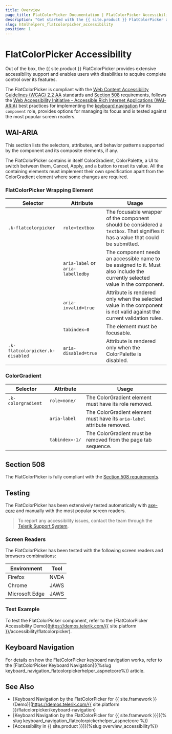 ```yaml
---
title: Overview
page_title: FlatColorPicker Documentation | FlatColorPicker Accessibility
description: "Get started with the {{ site.product }} FlatColorPicker and learn about its accessibility support for WAI-ARIA, Section 508, and WCAG 2.2."
slug: htmlhelpers_flatcolorpicker_accessibility
position: 1
---
```


# FlatColorPicker Accessibility





Out of the box, the {{ site.product }} FlatColorPicker provides extensive accessibility support and enables users with disabilities to acquire complete control over its features.


The FlatColorPicker is compliant with the [Web Content Accessibility Guidelines (WCAG) 2.2 AA](https://www.w3.org/TR/WCAG22/) standards and [Section 508](https://www.section508.gov/) requirements, follows the [Web Accessibility Initiative - Accessible Rich Internet Applications (WAI-ARIA)](https://www.w3.org/WAI/ARIA/apg/) best practices for implementing the [keyboard navigation](#keyboard-navigation) for its `component` role, provides options for managing its focus and is tested against the most popular screen readers.

## WAI-ARIA


This section lists the selectors, attributes, and behavior patterns supported by the component and its composite elements, if any.


The FlatColorPicker contains in itself ColorGradient, ColorPalette, a UI to switch between them, Cancel, Apply, and a button to reset its value. All the containing elements must implement their own specification apart from the ColorGradient element where some changes are required.

### FlatColorPicker Wrapping Element

| Selector | Attribute | Usage |
| -------- | --------- | ----- |
| `.k-flatcolorpicker` | `role=textbox` | The focusable wrapper of the component should be considered a `textbox`. That signifies it has a value that could be submitted. |
|  | `aria-label` or `aria-labelledby` | The component needs an accessible name to be assigned to it. Must also include the currently selected value in the component. |
|  | `aria-invalid=true` | Attribute is rendered only when the selected value in the component is not valid against the current validation rules. |
|  | `tabindex=0` | The element must be focusable. |
| `.k-flatcolorpicker.k-disabled` | `aria-disabled=true` | Attribute is rendered only when the ColorPalette is disabled. |

### ColorGradient

| Selector | Attribute | Usage |
| -------- | --------- | ----- |
| `.k-colorgradient` | `role=none/` | The ColorGradient element must have its role removed. |
|  | `aria-label` | The ColorGradient element must have its `aria-label` attribute removed. |
|  | `tabindex=-1/` | The ColorGradient must be removed from the page tab sequence. |

## Section 508


The FlatColorPicker is fully compliant with the [Section 508 requirements](http://www.section508.gov/).

## Testing


The FlatColorPicker has been extensively tested automatically with [axe-core](https://github.com/dequelabs/axe-core) and manually with the most popular screen readers.

> To report any accessibility issues, contact the team through the [Telerik Support System](https://www.telerik.com/account/support-center).

### Screen Readers


The FlatColorPicker has been tested with the following screen readers and browsers combinations:

| Environment | Tool |
| ----------- | ---- |
| Firefox | NVDA |
| Chrome | JAWS |
| Microsoft Edge | JAWS |



### Test Example

To test the FlatColorPicker component, refer to the [FlatColorPicker Accessibility Demo](https://demos.telerik.com/{{ site.platform }}/accessibility/flatcolorpicker).

## Keyboard Navigation

For details on how the FlatColorPicker keyboard navigation works, refer to the [FlatColorPicker Keyboard Navigation]({%slug keyboard_navigation_flatcolorpickerhelper_aspnetcore%}) article.

## See Also

* [Keyboard Navigation by the FlatColorPicker for {{ site.framework }} (Demo)](https://demos.telerik.com/{{ site.platform }}/flatcolorpicker/keyboard-navigation)
* [Keyboard Navigation by the FlatColorPicker for {{ site.framework }}]({% slug keyboard_navigation_flatcolorpickerhelper_aspnetcore %})
* [Accessibility in {{ site.product }}]({%slug overview_accessibility%})